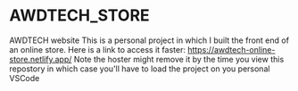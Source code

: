 # AWDTECH_STORE
AWDTECH website 
This is a personal project in which I built the front end of an online store.
Here is a link to access it faster:  https://awdtech-online-store.netlify.app/
Note the hoster might remove it by the time you view this repostory in which case you'll have to load the project on you personal VSCode
